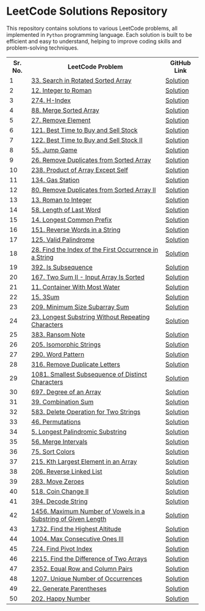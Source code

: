 # LeetCode Solutions Repository

This repository contains solutions to various LeetCode problems, all implemented in `Python` programming language. Each solution is built to be efficient and easy to understand, helping to improve coding skills and problem-solving techniques.

<table>
  <tr>
    <th>Sr. No.</th>
    <th>LeetCode Problem</th>
    <th>GitHub Link</th>
  </tr>
  <tr>
    <td>1</td>
    <td><a href="https://leetcode.com/problems/search-in-rotated-sorted-array/">33. Search in Rotated Sorted Array</a></td>
    <td><a href="https://github.com/AnkitaMungalpara/Leetcode-Solutions/blob/main/33_Search_in_Rotated_Sorted_Array.py">Solution</a></td>
  </tr>
  <tr>
    <td>2</td>
    <td><a href="https://leetcode.com/problems/integer-to-roman/">12. Integer to Roman</a></td>
    <td><a href="https://github.com/AnkitaMungalpara/Leetcode-Solutions/blob/main/12_Integer_to_Roman.py">Solution</a></td>
  </tr>
  <tr>
    <td>3</td>
    <td><a href="https://leetcode.com/problems/h-index/">274. H-Index</a></td>
    <td><a href="https://github.com/AnkitaMungalpara/Leetcode-Solutions/blob/main/274_H_Index.py">Solution</a></td>
  </tr>
  <tr>
    <td>4</td>
    <td><a href="https://leetcode.com/problems/merge-sorted-array/">88. Merge Sorted Array</a></td>
    <td><a href="https://github.com/AnkitaMungalpara/Leetcode-Solutions/blob/main/88_Merge_Sorted_Array.py">Solution</a></td>
  </tr>
  <tr>
    <td>5</td>
    <td><a href="https://leetcode.com/problems/remove-element/">27. Remove Element</a></td>
    <td><a href="https://github.com/AnkitaMungalpara/Leetcode-Solutions/blob/main/27_Remove_Element.py">Solution</a></td>
  </tr>
  <tr>
    <td>6</td>
    <td><a href="https://leetcode.com/problems/best-time-to-buy-and-sell-stock">121. Best Time to Buy and Sell Stock</a></td>
    <td><a href="https://github.com/AnkitaMungalpara/Leetcode-Solutions/blob/main/121_Best_Time_to_Buy_and_Sell_Stock.py">Solution</a></td>
  </tr>
  <tr>
    <td>7</td>
    <td><a href="https://leetcode.com/problems/best-time-to-buy-and-sell-stock-ii">122. Best Time to Buy and Sell Stock II</a></td>
    <td><a href="https://github.com/AnkitaMungalpara/Leetcode-Solutions/blob/main/122_Best_Time_to_Buy_and_Sell_Stock_II.py">Solution</a></td>
  </tr>
  <tr>
    <td>8</td>
    <td><a href="https://leetcode.com/problems/jump-game/">55. Jump Game</a></td>
    <td><a href="https://github.com/AnkitaMungalpara/Leetcode-Solutions/blob/main/55_Jump_Game.py">Solution</a></td>
  </tr>
  <tr>
    <td>9</td>
    <td><a href="https://leetcode.com/problems/remove-duplicates-from-sorted-array/">26. Remove Duplicates from Sorted Array</a></td>
    <td><a href="https://github.com/AnkitaMungalpara/Leetcode-Solutions/blob/main/26_Remove_Duplicates_from_Sorted_Array.py">Solution</a></td>
  </tr>
  <tr>
    <td>10</td>
    <td><a href="https://leetcode.com/problems/product-of-array-except-self/">238. Product of Array Except Self</a></td>
    <td><a href="https://github.com/AnkitaMungalpara/Leetcode-Solutions/blob/main/238_Product_of_Array_Except_Self.py">Solution</a></td>
  </tr>
  <tr>
    <td>11</td>
    <td><a href="https://leetcode.com/problems/gas-station/">134. Gas Station</a></td>
    <td><a href="https://github.com/AnkitaMungalpara/Leetcode-Solutions/blob/main/134_Gas_Station.py">Solution</a></td>
  </tr>
  <tr>
    <td>12</td>
    <td><a href="https://leetcode.com/problems/remove-duplicates-from-sorted-array-ii/">80. Remove Duplicates from Sorted Array II</a></td>
    <td><a href="https://github.com/AnkitaMungalpara/Leetcode-Solutions/blob/main/80_Remove_Duplicates_from_Sorted_Array_II.py">Solution</a></td>
  </tr>
  <tr>
    <td>13</td>
    <td><a href="https://leetcode.com/problems/roman-to-integer/">13. Roman to Integer</a></td>
    <td><a href="https://github.com/AnkitaMungalpara/Leetcode-Solutions/blob/main/13_Roman_to_Integer.py">Solution</a></td>
  </tr>
  <tr>
    <td>14</td>
    <td><a href="https://leetcode.com/problems/length-of-last-word/">58. Length of Last Word</a></td>
    <td><a href="https://github.com/AnkitaMungalpara/Leetcode-Solutions/blob/main/58_Length_of_Last_Word.py">Solution</a></td>
  </tr>
  <tr>
    <td>15</td>
    <td><a href="https://leetcode.com/problems/longest-common-prefix/">14. Longest Common Prefix</a></td>
    <td><a href="https://github.com/AnkitaMungalpara/Leetcode-Solutions/blob/main/14_Longest_Common_Prefix.py">Solution</a></td>
  </tr>
  <tr>
    <td>16</td>
    <td><a href="https://leetcode.com/problems/reverse-words-in-a-string/">151. Reverse Words in a String</a></td>
    <td><a href="https://github.com/AnkitaMungalpara/Leetcode-Solutions/blob/main/151_Reverse_Words_in_a_String.py">Solution</a></td>
  </tr>
  <tr>
    <td>17</td>
    <td><a href="https://leetcode.com/problems/valid-palindrome/">125. Valid Palindrome</a></td>
    <td><a href="https://github.com/AnkitaMungalpara/Leetcode-Solutions/blob/main/125_Valid_Palindrome.py">Solution</a></td>
  </tr>
  <tr>
    <td>18</td>
    <td><a href="https://leetcode.com/problems/find-the-index-of-the-first-occurrence-in-a-string/">28. Find the Index of the First Occurrence in a String</a></td>
    <td><a href="https://github.com/AnkitaMungalpara/Leetcode-Solutions/blob/main/28_Find_Index_of_the_First_Occurrence_in_String.py">Solution</a></td>
  </tr>
  <tr>
    <td>19</td>
    <td><a href="https://leetcode.com/problems/is-subsequence/">392. Is Subsequence</a></td>
    <td><a href="https://github.com/AnkitaMungalpara/Leetcode-Solutions/blob/main/392_Is_Subsequence.py">Solution</a></td>
  </tr>
  <tr>
    <td>20</td>
    <td><a href="https://leetcode.com/problems/two-sum-ii-input-array-is-sorted/">167. Two Sum II - Input Array Is Sorted</a></td>
    <td><a href="https://github.com/AnkitaMungalpara/Leetcode-Solutions/blob/main/167_Two_Sum%20_II_Input_Array_Is_Sorted.py">Solution</a></td>
  </tr>
  <tr>
    <td>21</td>
    <td><a href="https://leetcode.com/problems/container-with-most-water/">11. Container With Most Water</a></td>
    <td><a href="https://github.com/AnkitaMungalpara/Leetcode-Solutions/blob/main/11_Container_With_Most_Water.py">Solution</a></td>
  </tr>
  <tr>
    <td>22</td>
    <td><a href="https://leetcode.com/problems/3sum/">15. 3Sum</a></td>
    <td><a href="https://github.com/AnkitaMungalpara/Leetcode-Solutions/blob/main/15_3Sum.py">Solution</a></td>
  </tr>
  <tr>
    <td>23</td>
    <td><a href="https://leetcode.com/problems/minimum-size-subarray-sum/">209. Minimum Size Subarray Sum</a></td>
    <td><a href="https://github.com/AnkitaMungalpara/Leetcode-Solutions/blob/main/209_Minimum_Size_Subarray_Sum.py">Solution</a></td>
  </tr>
  <tr>
    <td>24</td>
    <td><a href="https://leetcode.com/problems/longest-substring-without-repeating-characters/">23. Longest Substring Without Repeating Characters</a></td>
    <td><a href="https://github.com/AnkitaMungalpara/Leetcode-Solutions/blob/main/3_Longest_Substring_Without_Repeating_Characters.py">Solution</a></td>
  </tr>
  <tr>
    <td>25</td>
    <td><a href="https://leetcode.com/problems/ransom-note/">383. Ransom Note</a></td>
    <td><a href="https://github.com/AnkitaMungalpara/Leetcode-Solutions/blob/main/383_Ransom_Note.py">Solution</a></td>
  </tr>
  <tr>
    <td>26</td>
    <td><a href="https://leetcode.com/problems/isomorphic-strings/">205. Isomorphic Strings</a></td>
    <td><a href="https://github.com/AnkitaMungalpara/Leetcode-Solutions/blob/main/205_Isomorphic_Strings.py">Solution</a></td>
  </tr>
  <tr>
    <td>27</td>
    <td><a href="https://leetcode.com/problems/word-pattern/">290. Word Pattern</a></td>
    <td><a href="https://github.com/AnkitaMungalpara/Leetcode-Solutions/blob/main/290_Word_Pattern.py">Solution</a></td>
  </tr>
  <tr>
    <td>28</td>
    <td><a href="https://leetcode.com/problems/remove-duplicate-letters/">316. Remove Duplicate Letters</a></td>
    <td><a href="https://github.com/AnkitaMungalpara/Leetcode-Solutions/blob/main/316_Remove_Duplicate_Letters.py">Solution</a></td>
  </tr>
  <tr>
    <td>29</td>
    <td><a href="https://leetcode.com/problems/smallest-subsequence-of-distinct-characters/">1081. Smallest Subsequence of Distinct Characters</a></td>
    <td><a href="https://github.com/AnkitaMungalpara/Leetcode-Solutions/blob/main/1081_Smallest_Subsequence_of_Distinct%20_Characters.py">Solution</a></td>
  </tr>
  <tr>
    <td>30</td>
    <td><a href="https://leetcode.com/problems/degree-of-an-array/">697. Degree of an Array</a></td>
    <td><a href="https://github.com/AnkitaMungalpara/Leetcode-Solutions/blob/main/697_Degree_of_an_Array.py">Solution</a></td>
  </tr>
  <tr>
    <td>31</td>
    <td><a href="https://leetcode.com/problems/combination-sum/">39. Combination Sum</a></td>
    <td><a href="https://github.com/AnkitaMungalpara/Leetcode-Solutions/blob/main/39_Combination_Sum.py">Solution</a></td>
  </tr>
  <tr>
    <td>32</td>
    <td><a href="https://leetcode.com/problems/delete-operation-for-two-strings/">583. Delete Operation for Two Strings</a></td>
    <td><a href="https://github.com/AnkitaMungalpara/Leetcode-Solutions/blob/main/583_Delete_Operation_for_Two_Strings.py">Solution</a></td>
  </tr>
  <tr>
    <td>33</td>
    <td><a href="https://leetcode.com/problems/permutations/">46. Permutations</a></td>
    <td><a href="https://github.com/AnkitaMungalpara/Leetcode-Solutions/blob/main/46_Permutations.py">Solution</a></td>
  </tr>
  <tr>
    <td>34</td>
    <td><a href="https://leetcode.com/problems/longest-palindromic-substring/">5. Longest Palindromic Substring</a></td>
    <td><a href="https://github.com/AnkitaMungalpara/Leetcode-Solutions/blob/main/5_Longest_Palindromic_Substring.py">Solution</a></td>
  </tr>
  <tr>
    <td>35</td>
    <td><a href="https://leetcode.com/problems/merge-intervals/">56. Merge Intervals</a></td>
    <td><a href="https://github.com/AnkitaMungalpara/Leetcode-Solutions/blob/main/56_Merge_Intervals.py">Solution</a></td>
  </tr>
  <tr>
    <td>36</td>
    <td><a href="https://leetcode.com/problems/sort-colors/">75. Sort Colors</a></td>
    <td><a href="https://github.com/AnkitaMungalpara/Leetcode-Solutions/blob/main/75_Sort_Colors.py">Solution</a></td>
  </tr>
  <tr>
    <td>37</td>
    <td><a href="https://leetcode.com/problems/kth-largest-element-in-an-array/">215. Kth Largest Element in an Array</a></td>
    <td><a href="https://github.com/AnkitaMungalpara/Leetcode-Solutions/blob/main/215_Kth_Largest_Element_in_an_Array.py">Solution</a></td>
  </tr>
  <tr>
    <td>38</td>
    <td><a href="https://leetcode.com/problems/reverse-linked-list/">206. Reverse Linked List</a></td>
    <td><a href="https://github.com/AnkitaMungalpara/Leetcode-Solutions/blob/main/206_Reverse_Linked_List.py">Solution</a></td>
  </tr>
  <tr>
    <td>39</td>
    <td><a href="https://leetcode.com/problems/move-zeroes/">283. Move Zeroes</a></td>
    <td><a href="https://github.com/AnkitaMungalpara/Leetcode-Solutions/blob/main/283_Move_Zeroes.py">Solution</a></td>
  </tr>
  <tr>
    <td>40</td>
    <td><a href="https://leetcode.com/problems/coin-change-ii/">518. Coin Change II</a></td>
    <td><a href="https://github.com/AnkitaMungalpara/Leetcode-Solutions/blob/main/518_Coin_Change_II.py">Solution</a></td>
  </tr>
  <tr>
    <td>41</td>
    <td><a href="https://leetcode.com/problems/decode-string/">394. Decode String</a></td>
    <td><a href="https://github.com/AnkitaMungalpara/Leetcode-Solutions/blob/main/394_Decode_String.py">Solution</a></td>
  </tr>
  <tr>
    <td>42</td>
    <td><a href="https://leetcode.com/problems/maximum-number-of-vowels-in-a-substring-of-given-length/">1456. Maximum Number of Vowels in a Substring of Given Length</a></td>
    <td><a href="https://github.com/AnkitaMungalpara/Leetcode-Solutions/blob/main/1456_Maximum_Number_of_Vowels_in_a_Substring_of_Given_Length.py">Solution</a></td>
  </tr>
  <tr>
    <td>43</td>
    <td><a href="https://leetcode.com/problems/find-the-highest-altitude/">1732. Find the Highest Altitude</a></td>
    <td><a href="https://github.com/AnkitaMungalpara/Leetcode-Solutions/blob/main/1732_Find_the_Highest_Altitude.py">Solution</a></td>
  </tr>
  <tr>
    <td>44</td>
    <td><a href="https://leetcode.com/problems/max-consecutive-ones-iii/">1004. Max Consecutive Ones III</a></td>
    <td><a href="https://github.com/AnkitaMungalpara/Leetcode-Solutions/blob/main/1004_Max_Consecutive_Ones_III.py">Solution</a></td>
  </tr>
  <tr>
    <td>45</td>
    <td><a href="https://leetcode.com/problems/find-pivot-index/">724. Find Pivot Index</a></td>
    <td><a href="https://github.com/AnkitaMungalpara/Leetcode-Solutions/blob/main/724_Find_Pivot_Index.py">Solution</a></td>
  </tr>
  <tr>
    <td>46</td>
    <td><a href="https://leetcode.com/problems/find-the-difference-of-two-arrays/">2215. Find the Difference of Two Arrays</a></td>
    <td><a href="https://github.com/AnkitaMungalpara/Leetcode-Solutions/blob/main/2215_Find_the_Difference_of_Two_Arrays.py">Solution</a></td>
  </tr>
  <tr>
    <td>47</td>
    <td><a href="https://leetcode.com/problems/equal-row-and-column-pairs/">2352. Equal Row and Column Pairs</a></td>
    <td><a href="https://github.com/AnkitaMungalpara/Leetcode-Solutions/blob/main/2352_Equal_Row_and_Column_Pairs.py">Solution</a></td>
  </tr>
  <tr>
    <td>48</td>
    <td><a href="https://leetcode.com/problems/unique-number-of-occurrences/">1207. Unique Number of Occurrences</a></td>
    <td><a href="https://github.com/AnkitaMungalpara/Leetcode-Solutions/blob/main/1207._Unique_Number_of_Occurrences.py">Solution</a></td>
  </tr>

  <tr>
    <td>49</td>
    <td><a href="https://leetcode.com/problems/generate-parentheses/">22. Generate Parentheses</a></td>
    <td><a href="https://github.com/AnkitaMungalpara/Leetcode-Solutions/blob/main/22_Generate_Parentheses.py">Solution</a></td>
  </tr>

  <tr>
    <td>50</td>
    <td><a href="https://leetcode.com/problems/happy-number/">202. Happy Number</a></td>
    <td><a href="https://github.com/AnkitaMungalpara/Leetcode-Solutions/blob/main/202_Happy_Number.py">Solution</a></td>
  </tr>
</table>
